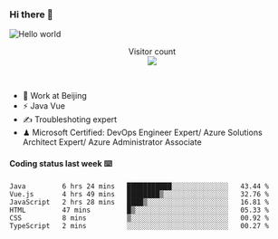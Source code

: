 ### Hi there 👋

<img src="https://raw.githubusercontent.com/sagar-viradiya/sagar-viradiya/master/resources/banner.png" alt="Hello world">
<p align="center"> 
  Visitor count<br/>
  <img src="https://profile-counter.glitch.me/youszoe/count.svg" />
</p>
<br/>

- 🍻 Work at Beijing 
- ⚡ Java Vue
- ✍️ Troubleshoting expert
- ♟  Microsoft Certified: DevOps Engineer Expert/ Azure Solutions Architect Expert/ Azure Administrator Associate

#### Coding status last week ⌨️

<!--START_SECTION:waka-->

```text
Java         6 hrs 24 mins   ███████████░░░░░░░░░░░░░░   43.44 %
Vue.js       4 hrs 49 mins   ████████▒░░░░░░░░░░░░░░░░   32.76 %
JavaScript   2 hrs 28 mins   ████▒░░░░░░░░░░░░░░░░░░░░   16.81 %
HTML         47 mins         █▒░░░░░░░░░░░░░░░░░░░░░░░   05.33 %
CSS          8 mins          ▒░░░░░░░░░░░░░░░░░░░░░░░░   00.92 %
TypeScript   2 mins          ░░░░░░░░░░░░░░░░░░░░░░░░░   00.27 %
```

<!--END_SECTION:waka-->

<br/>
<center><img src="http://ghchart.rshah.org/409ba5/yousazoe" alt="" /></center>


